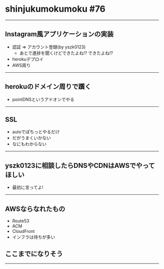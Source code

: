 # shinjukumokumoku #76

---

## Instagram風アプリケーションの実装

- 認証 => アカウント登録(by yszk0123)
  - あとで進捗を聞くけどできたよね!? できたよね!?
- herokuデプロイ
- AWS周り

---

## herokuのドメイン周りで躓く

- pointDNSというアドオンでやる

---

## SSL

- autoでぽちっとやるだけ
- だがうまくいかない
- なにもわからない

---

## yszk0123に相談したらDNSやCDNはAWSでやってほしい

- 最初に言ってよ!

---

## AWSならなれたもの

- Route53
- ACM
- CloudFront
- インフラは待ちが多い

## ここまでになりそう

---
